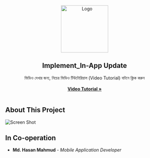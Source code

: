 <br/>
<p align="center">
    <a href="https://github.com/AppBondTech/InAppUpdate">
    <img src="https://mdhasanmahmud.000webhostapp.com/inappupdate/youtubelogo.png" alt="Logo" width="150" height="150">
    </a>
    
  <h2 align="center">Implement_In-App Update</h2>

  <p align="center">
    ভিডিও দেখার জন্য, নিচের ভিডিও টিউটোরিয়াল (Video Tutorial) বাটনে ক্লিক করুন
    <br/>
    <br/>
    <a href="https://youtu.be/7SMK6om3Emg?si=_-GD-9PJ1213ecFw"><strong> Video Tutorial »</strong></a>
    <br/>
    <br/>
    
## About This Project

![Screen Shot](https://mdhasanmahmud.000webhostapp.com/inappupdate/inappupdate.png)

## In Co-operation

* **Md. Hasan Mahmud** - *Mobile Application Developer*
